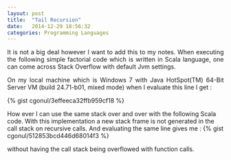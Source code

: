 ```yaml
---
layout: post
title:  "Tail Recursion"
date:   2014-12-29 18:56:32
categories: Programming Languages
---
```

<p align="justify">
It is not a big deal however I want to add this to my notes. When executing the following simple factorial code which is written 
in Scala language, one can come across Stack Overflow with default Jvm settings. 
</p>

<p align="justify">
On my local machine which is Windows 7 with Java HotSpot(TM) 64-Bit Server VM (build 24.71-b01, mixed mode) when I evaluate this line
I get :
</p>
{% gist cgonul/3effeeca32ffb959cf18 %} 

How ever I can use the same stack over and over with the following Scala code. With this
implementation a new stack frame is not generated in the call stack on recursive calls.
And evaluating the same line gives me :
{% gist cgonul/512853bcd446d68014f3 %} 

without having the call stack being overflowed with function calls.

